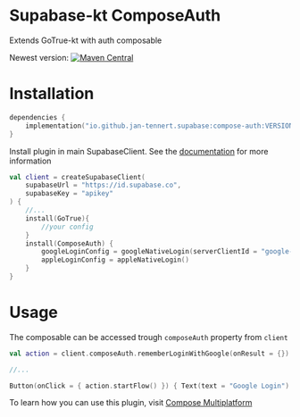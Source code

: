 # Supabase-kt ComposeAuth

Extends GoTrue-kt with auth composable

Newest version: [![Maven Central](https://img.shields.io/maven-central/v/io.github.jan-tennert.supabase/supabase-kt)](https://search.maven.org/search?q=g%3Aio.github.jan-tennert.supabase)

# Installation

```kotlin
dependencies {
    implementation("io.github.jan-tennert.supabase:compose-auth:VERSION")
}
```

Install plugin in main SupabaseClient. See the [documentation](https://supabase.com/docs/reference/kotlin/initializing) for more information
```kotlin
val client = createSupabaseClient(
    supabaseUrl = "https://id.supabase.co",
    supabaseKey = "apikey"
) {
    //...
    install(GoTrue){
        //your config
    }
    install(ComposeAuth) {
        googleLoginConfig = googleNativeLogin(serverClientId = "google-client-id")
        appleLoginConfig = appleNativeLogin()
    }
}
```

# Usage

The composable can be accessed trough `composeAuth` property from `client`

```kotlin
val action = client.composeAuth.rememberLoginWithGoogle(onResult = {})

//...

Button(onClick = { action.startFlow() }) { Text(text = "Google Login") }
```

To learn how you can use this plugin, visit [Compose Multiplatform](https://github.com/JetBrains/compose-multiplatform/#readme)